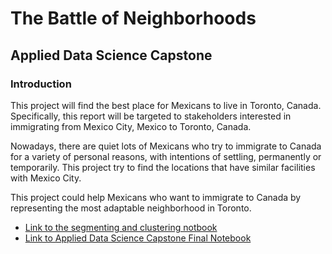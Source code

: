 # The Battle of Neighborhoods
## Applied Data Science Capstone
### Introduction

This project will find the best place for Mexicans to live in Toronto, Canada. Specifically, this report will be targeted to stakeholders interested in immigrating from Mexico City, Mexico to Toronto, Canada.

Nowadays, there are quiet lots of Mexicans who try to immigrate to Canada for a variety of personal reasons, with intentions of settling, permanently or temporarily. This project try to find the locations that have similar facilities with Mexico City.

This project could help Mexicans who want to immigrate to Canada by representing the most adaptable neighborhood in Toronto.

* [Link to the segmenting and clustering notbook](https://github.com/titopeg/Applied-Data-Science-Capstone/blob/80209d80a68fc1c15d095b173c93f5826b34752f/Segmenting%20and%20Clustering%20Neighborhoods%20in%20Toronto.ipynb)
* [Link to Applied Data Science Capstone Final Notebook](https://github.com/titopeg/Applied-Data-Science-Capstone/blob/b88ec7f94054533f9134e70863745a61f5b22eb1/IBM%20Applied%20Data%20Science%20Capstone%20Notebook.ipynb)
